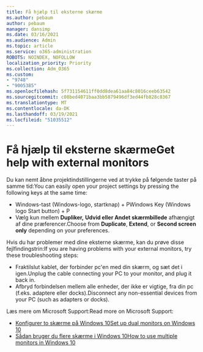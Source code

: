 ```yaml
---
title: Få hjælp til eksterne skærme
ms.author: pebaum
author: pebaum
manager: dansimp
ms.date: 03/16/2021
ms.audience: Admin
ms.topic: article
ms.service: o365-administration
ROBOTS: NOINDEX, NOFOLLOW
localization_priority: Priority
ms.collection: Adm_O365
ms.custom:
- "9748"
- "9005385"
ms.openlocfilehash: 5f731154611ff0dd8dea61aa84c8016ceeb63542
ms.sourcegitcommit: c08bed4071baa3bb5879496df3ed44fb828c8367
ms.translationtype: MT
ms.contentlocale: da-DK
ms.lasthandoff: 03/19/2021
ms.locfileid: "51035512"
---
```

# <a name="get-help-with-external-monitors"></a><span data-ttu-id="f71ef-102">Få hjælp til eksterne skærme</span><span class="sxs-lookup"><span data-stu-id="f71ef-102">Get help with external monitors</span></span>

<span data-ttu-id="f71ef-103">Du kan nemt åbne projektindstillingerne ved at trykke på følgende taster på samme tid:</span><span class="sxs-lookup"><span data-stu-id="f71ef-103">You can easily open your project settings by pressing the following keys at the same time:</span></span>

- <span data-ttu-id="f71ef-104">Windows-tast (Windows-logo, startknap) + P</span><span class="sxs-lookup"><span data-stu-id="f71ef-104">Windows Key (Windows logo Start button) + P</span></span>
- <span data-ttu-id="f71ef-105">Vælg kun mellem **Dupliker,**  **Udvid eller Andet skærmbillede** afhængigt af dine præferencer.</span><span class="sxs-lookup"><span data-stu-id="f71ef-105">Choose from **Duplicate**, **Extend**, or **Second screen only** depending on your preferences.</span></span>

<span data-ttu-id="f71ef-106">Hvis du har problemer med dine eksterne skærme, kan du prøve disse fejlfindingstrin:</span><span class="sxs-lookup"><span data-stu-id="f71ef-106">If you are having problems with your external monitors, try these troubleshooting steps:</span></span>

- <span data-ttu-id="f71ef-107">Fraktilslut kablet, der forbinder pc'en med din skærm, og sæt det i igen.</span><span class="sxs-lookup"><span data-stu-id="f71ef-107">Unplug the cable connecting your PC to your monitor, and plug it back in.</span></span>
- <span data-ttu-id="f71ef-108">Afbryd forbindelsen mellem alle enheder, der ikke er vigtige, fra din pc (f.eks. adaptere eller docks).</span><span class="sxs-lookup"><span data-stu-id="f71ef-108">Disconnect any non-essential devices from your PC (such as adapters or docks).</span></span>

<span data-ttu-id="f71ef-109">Læs mere om Microsoft Support:</span><span class="sxs-lookup"><span data-stu-id="f71ef-109">Read more on Microsoft Support:</span></span>

- [<span data-ttu-id="f71ef-110">Konfigurer to skærme på Windows 10</span><span class="sxs-lookup"><span data-stu-id="f71ef-110">Set up dual monitors on Windows 10</span></span>](https://support.microsoft.com/windows/set-up-dual-monitors-on-windows-10-3d5c15dc-cc63-d850-aeb6-b41778147554)
- [<span data-ttu-id="f71ef-111">Sådan bruger du flere skærme i Windows 10</span><span class="sxs-lookup"><span data-stu-id="f71ef-111">How to use multiple monitors in Windows 10</span></span>](https://support.microsoft.com/windows/how-to-use-multiple-monitors-in-windows-10-329c6962-5a4d-b481-7baa-bec9671f728a)

